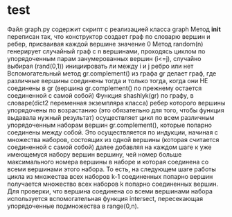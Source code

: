 # test
Файл graph.py содержит скрипт с реализацией класса graph
Метод __init__ переписан так, что конструктор создает граф по словарю вершин и ребер, присваивая каждой вершине значение 0
Метод random(n) генерирует случайный граф с n вершинами, проходясь циклом по упорядоченным парам занумерованных 
вершин (i<=j), случайно выбирая (rand(0,1)) инициировать ли между i и j ребро или нет
Вспомогательный метод gr.complement() из графа gr делает граф, где различные вершины соединены тогда и только тогда, когда они НЕ соединены в gr
(вершина gr.complement() по прежнему остается соединенной с самой собой)
Функция shashlyk(gr) по графу, в словаре(dict2 переменная экземпляра класса) ребер которого вершины упорядочены по возрастанию 
(это обязательно для того, чтобы функция выдавала нужный результат) осуществляет цикл по всем различным упорядоченным наборам вершин gr.complement(), которые 
попарно соединены между собой. Это осуществляется по индукции, начиная с множества наборов, состоящих из одной вершины (которая считается соединенной с самой собой) 
далее добавляя на каждом шаге к уже имеющемуся набору вершин вершину, чей номер больше максимального номера вершины в наборе и которая соединена со всеми 
вершинами этого набора. То есть, на следующем шаге работы цикла из множества всех наборов k-1 соединенных попарно вершин получается множество всех наборов k
попарно соединенных вершин. Для проверки, что вершина соединена со всеми вершинами набора используется вспомогательная функция intersect, пересекающая 
упорядоченные подмножества в range(0,n). 
